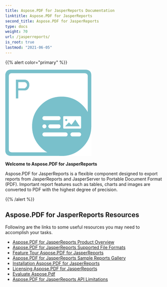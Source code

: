 ```yaml
---
title: Aspose.PDF for JasperReports Documentation
linktitle: Aspose.PDF for JasperReports
second_title: Aspose.PDF for JasperReports
type: docs
weight: 70
url: /jasperreports/
is_root: true
lastmod: "2021-06-05"
---
```


{{% alert color="primary" %}}

![todo:image_alt_text](aspose_pdf-for-jasperreports.png)

**Welcome to Aspose.PDF for JasperReports**

Aspose.PDF for JasperReports is a flexible component designed to export reports from JasperReports and JasperServer to Portable Document Format (PDF). Important report features such as tables, charts and images are converted to PDF with the highest degree of precision.

{{% /alert %}}

## **Aspose.PDF for JasperReports Resources**

Following are the links to some useful resources you may need to accomplish your tasks.

- [Aspose.PDF for JasperReports Product Overview](/pdf/jasperreports/product-overview/)
- [Aspose.PDF for JasperReports Supported File Formats](/pdf/jasperreports/supported-file-formats/)
- [Feature Tour Aspose.PDF for JasperReports](/pdf/jasperreports/feature-tour/)
- [Aspose.PDF for JasperReports Sample Reports Gallery](/pdf/jasperreports/sample-reports-gallery/)
- [Installation Aspose.PDF for JasperReports](/pdf/jasperreports/installation/)
- [Licensing Aspose.PDF for JasperReports](/pdf/jasperreports/licensing/)
- [Evaluate Aspose.Pdf](/pdf/jasperreports/evaluate-aspose-pdf/)
- [Aspose.PDF for JasperReports  API Limitations](/pdf/jasperreports/api-limitations/)

